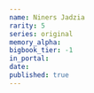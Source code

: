 ```yaml
---
name: Niners Jadzia
rarity: 5
series: original
memory_alpha:
bigbook_tier: -1
in_portal:
date:
published: true
---
```



